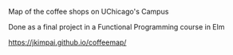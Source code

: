 Map of the coffee shops on UChicago's Campus

Done as a final project in a Functional Programming course in Elm

https://jkimpai.github.io/coffeemap/ 
